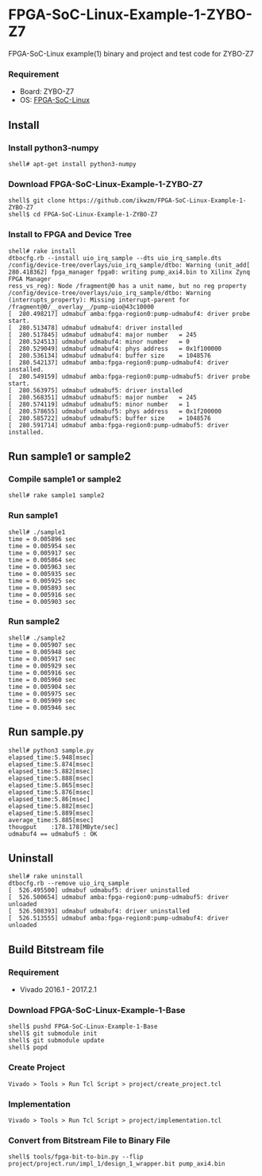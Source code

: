 FPGA-SoC-Linux-Example-1-ZYBO-Z7
================================

FPGA-SoC-Linux example(1) binary and project and test code for ZYBO-Z7

### Requirement

* Board: ZYBO-Z7
* OS: [FPGA-SoC-Linux](https://github.com/ikwzm/FPGA-SoC-Linux.git)

## Install

### Install python3-numpy

```
shell# apt-get install python3-numpy
```

### Download FPGA-SoC-Linux-Example-1-ZYBO-Z7

```
shell$ git clone https://github.com/ikwzm/FPGA-SoC-Linux-Example-1-ZYBO-Z7
shell$ cd FPGA-SoC-Linux-Example-1-ZYBO-Z7
```

### Install to FPGA and Device Tree

```
shell# rake install
dtbocfg.rb --install uio_irq_sample --dts uio_irq_sample.dts
/config/device-tree/overlays/uio_irq_sample/dtbo: Warning (unit_add[  280.418362] fpga_manager fpga0: writing pump_axi4.bin to Xilinx Zynq FPGA Manager
ress_vs_reg): Node /fragment@0 has a unit name, but no reg property
/config/device-tree/overlays/uio_irq_sample/dtbo: Warning (interrupts_property): Missing interrupt-parent for /fragment@0/__overlay__/pump-uio@43c10000
[  280.498217] udmabuf amba:fpga-region0:pump-udmabuf4: driver probe start.
[  280.513478] udmabuf udmabuf4: driver installed
[  280.517845] udmabuf udmabuf4: major number   = 245
[  280.524513] udmabuf udmabuf4: minor number   = 0
[  280.529049] udmabuf udmabuf4: phys address   = 0x1f100000
[  280.536134] udmabuf udmabuf4: buffer size    = 1048576
[  280.542137] udmabuf amba:fpga-region0:pump-udmabuf4: driver installed.
[  280.549159] udmabuf amba:fpga-region0:pump-udmabuf5: driver probe start.
[  280.563975] udmabuf udmabuf5: driver installed
[  280.568351] udmabuf udmabuf5: major number   = 245
[  280.574119] udmabuf udmabuf5: minor number   = 1
[  280.578655] udmabuf udmabuf5: phys address   = 0x1f200000
[  280.585722] udmabuf udmabuf5: buffer size    = 1048576
[  280.591714] udmabuf amba:fpga-region0:pump-udmabuf5: driver installed.
```

## Run sample1 or sample2

### Compile sample1 or sample2

```
shell# rake sample1 sample2
```

### Run sample1

```
shell# ./sample1
time = 0.005896 sec
time = 0.005954 sec
time = 0.005917 sec
time = 0.005864 sec
time = 0.005963 sec
time = 0.005935 sec
time = 0.005925 sec
time = 0.005893 sec
time = 0.005916 sec
time = 0.005903 sec
```

### Run sample2

```
shell# ./sample2
time = 0.005907 sec
time = 0.005948 sec
time = 0.005917 sec
time = 0.005929 sec
time = 0.005916 sec
time = 0.005960 sec
time = 0.005904 sec
time = 0.005975 sec
time = 0.005909 sec
time = 0.005946 sec
```

## Run sample.py

```
shell# python3 sample.py
elapsed_time:5.948[msec]
elapsed_time:5.874[msec]
elapsed_time:5.882[msec]
elapsed_time:5.888[msec]
elapsed_time:5.865[msec]
elapsed_time:5.876[msec]
elapsed_time:5.86[msec]
elapsed_time:5.882[msec]
elapsed_time:5.889[msec]
average_time:5.885[msec]
thougput    :178.178[MByte/sec]
udmabuf4 == udmabuf5 : OK
```

## Uninstall

```
shell# rake uninstall
dtbocfg.rb --remove uio_irq_sample
[  526.495500] udmabuf udmabuf5: driver uninstalled
[  526.500654] udmabuf amba:fpga-region0:pump-udmabuf5: driver unloaded
[  526.508393] udmabuf udmabuf4: driver uninstalled
[  526.513555] udmabuf amba:fpga-region0:pump-udmabuf4: driver unloaded
```


## Build Bitstream file

### Requirement

* Vivado 2016.1 - 2017.2.1

### Download FPGA-SoC-Linux-Example-1-Base

```
shell$ pushd FPGA-SoC-Linux-Example-1-Base
shell$ git submodule init
shell$ git submodule update
shell$ popd
```

### Create Project

```
Vivado > Tools > Run Tcl Script > project/create_project.tcl
```

### Implementation

```
Vivado > Tools > Run Tcl Script > project/implementation.tcl
```

### Convert from Bitstream File to Binary File

```
shell$ tools/fpga-bit-to-bin.py --flip project/project.run/impl_1/design_1_wrapper.bit pump_axi4.bin
```
